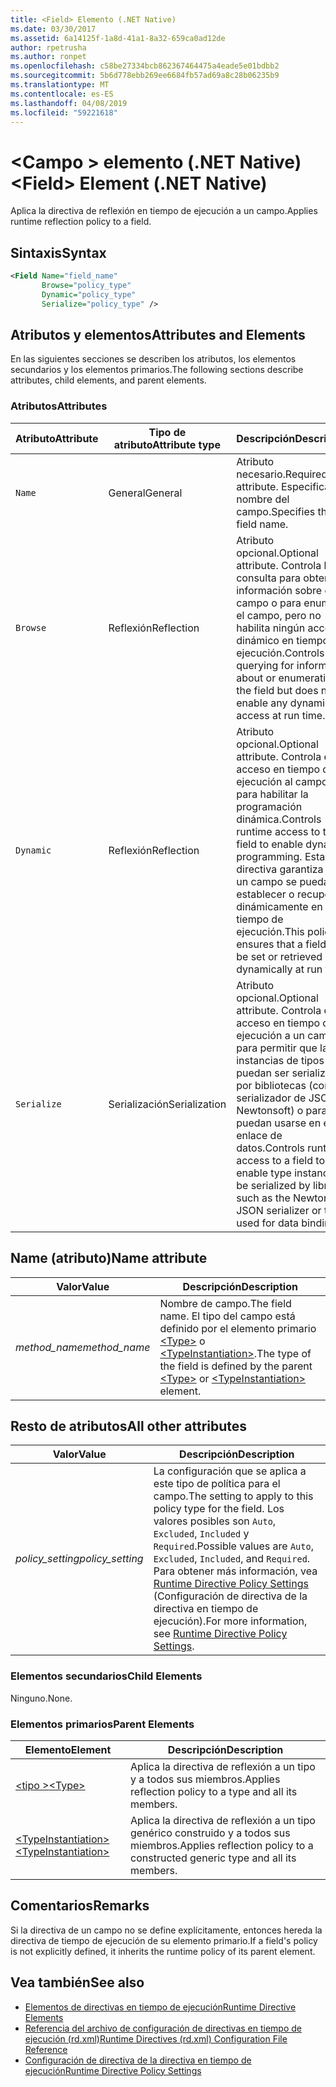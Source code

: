 ```yaml
---
title: <Field> Elemento (.NET Native)
ms.date: 03/30/2017
ms.assetid: 6a14125f-1a8d-41a1-8a32-659ca0ad12de
author: rpetrusha
ms.author: ronpet
ms.openlocfilehash: c58be27334bcb862367464475a4eade5e01bdbb2
ms.sourcegitcommit: 5b6d778ebb269ee6684fb57ad69a8c28b06235b9
ms.translationtype: MT
ms.contentlocale: es-ES
ms.lasthandoff: 04/08/2019
ms.locfileid: "59221618"
---
```

# <a name="field-element-net-native"></a><span data-ttu-id="14ec1-102">\<Campo > elemento (.NET Native)</span><span class="sxs-lookup"><span data-stu-id="14ec1-102">\<Field> Element (.NET Native)</span></span>
<span data-ttu-id="14ec1-103">Aplica la directiva de reflexión en tiempo de ejecución a un campo.</span><span class="sxs-lookup"><span data-stu-id="14ec1-103">Applies runtime reflection policy to a field.</span></span>  
  
## <a name="syntax"></a><span data-ttu-id="14ec1-104">Sintaxis</span><span class="sxs-lookup"><span data-stu-id="14ec1-104">Syntax</span></span>  
  
```xml  
<Field Name="field_name"  
       Browse="policy_type"  
       Dynamic="policy_type"  
       Serialize="policy_type" />  
```  
  
## <a name="attributes-and-elements"></a><span data-ttu-id="14ec1-105">Atributos y elementos</span><span class="sxs-lookup"><span data-stu-id="14ec1-105">Attributes and Elements</span></span>  
 <span data-ttu-id="14ec1-106">En las siguientes secciones se describen los atributos, los elementos secundarios y los elementos primarios.</span><span class="sxs-lookup"><span data-stu-id="14ec1-106">The following sections describe attributes, child elements, and parent elements.</span></span>  
  
### <a name="attributes"></a><span data-ttu-id="14ec1-107">Atributos</span><span class="sxs-lookup"><span data-stu-id="14ec1-107">Attributes</span></span>  
  
|<span data-ttu-id="14ec1-108">Atributo</span><span class="sxs-lookup"><span data-stu-id="14ec1-108">Attribute</span></span>|<span data-ttu-id="14ec1-109">Tipo de atributo</span><span class="sxs-lookup"><span data-stu-id="14ec1-109">Attribute type</span></span>|<span data-ttu-id="14ec1-110">Descripción</span><span class="sxs-lookup"><span data-stu-id="14ec1-110">Description</span></span>|  
|---------------|--------------------|-----------------|  
|`Name`|<span data-ttu-id="14ec1-111">General</span><span class="sxs-lookup"><span data-stu-id="14ec1-111">General</span></span>|<span data-ttu-id="14ec1-112">Atributo necesario.</span><span class="sxs-lookup"><span data-stu-id="14ec1-112">Required attribute.</span></span> <span data-ttu-id="14ec1-113">Especifica el nombre del campo.</span><span class="sxs-lookup"><span data-stu-id="14ec1-113">Specifies the field name.</span></span>|  
|`Browse`|<span data-ttu-id="14ec1-114">Reflexión</span><span class="sxs-lookup"><span data-stu-id="14ec1-114">Reflection</span></span>|<span data-ttu-id="14ec1-115">Atributo opcional.</span><span class="sxs-lookup"><span data-stu-id="14ec1-115">Optional attribute.</span></span> <span data-ttu-id="14ec1-116">Controla la consulta para obtener información sobre el campo o para enumerar el campo, pero no habilita ningún acceso dinámico en tiempo de ejecución.</span><span class="sxs-lookup"><span data-stu-id="14ec1-116">Controls querying for information about or enumerating the field but does not enable any dynamic access at run time.</span></span>|  
|`Dynamic`|<span data-ttu-id="14ec1-117">Reflexión</span><span class="sxs-lookup"><span data-stu-id="14ec1-117">Reflection</span></span>|<span data-ttu-id="14ec1-118">Atributo opcional.</span><span class="sxs-lookup"><span data-stu-id="14ec1-118">Optional attribute.</span></span> <span data-ttu-id="14ec1-119">Controla el acceso en tiempo de ejecución al campo para habilitar la programación dinámica.</span><span class="sxs-lookup"><span data-stu-id="14ec1-119">Controls runtime access to the field to enable dynamic programming.</span></span> <span data-ttu-id="14ec1-120">Esta directiva garantiza que un campo se pueda establecer o recuperar dinámicamente en tiempo de ejecución.</span><span class="sxs-lookup"><span data-stu-id="14ec1-120">This policy ensures that a field can be set or retrieved dynamically at run time.</span></span>|  
|`Serialize`|<span data-ttu-id="14ec1-121">Serialización</span><span class="sxs-lookup"><span data-stu-id="14ec1-121">Serialization</span></span>|<span data-ttu-id="14ec1-122">Atributo opcional.</span><span class="sxs-lookup"><span data-stu-id="14ec1-122">Optional attribute.</span></span> <span data-ttu-id="14ec1-123">Controla el acceso en tiempo de ejecución a un campo para permitir que las instancias de tipos puedan ser serializadas por bibliotecas (como el serializador de JSON Newtonsoft) o para que puedan usarse en el enlace de datos.</span><span class="sxs-lookup"><span data-stu-id="14ec1-123">Controls runtime access to a field to enable type instances to be serialized by libraries such as the Newtonsoft JSON serializer or to be used for data binding.</span></span>|  
  
## <a name="name-attribute"></a><span data-ttu-id="14ec1-124">Name (atributo)</span><span class="sxs-lookup"><span data-stu-id="14ec1-124">Name attribute</span></span>  
  
|<span data-ttu-id="14ec1-125">Valor</span><span class="sxs-lookup"><span data-stu-id="14ec1-125">Value</span></span>|<span data-ttu-id="14ec1-126">Descripción</span><span class="sxs-lookup"><span data-stu-id="14ec1-126">Description</span></span>|  
|-----------|-----------------|  
|*<span data-ttu-id="14ec1-127">method_name</span><span class="sxs-lookup"><span data-stu-id="14ec1-127">method_name</span></span>*|<span data-ttu-id="14ec1-128">Nombre de campo.</span><span class="sxs-lookup"><span data-stu-id="14ec1-128">The field name.</span></span> <span data-ttu-id="14ec1-129">El tipo del campo está definido por el elemento primario [\<Type>](../../../docs/framework/net-native/type-element-net-native.md) o [\<TypeInstantiation>](../../../docs/framework/net-native/typeinstantiation-element-net-native.md).</span><span class="sxs-lookup"><span data-stu-id="14ec1-129">The type of the field is defined by the parent [\<Type>](../../../docs/framework/net-native/type-element-net-native.md) or [\<TypeInstantiation>](../../../docs/framework/net-native/typeinstantiation-element-net-native.md) element.</span></span>|  
  
## <a name="all-other-attributes"></a><span data-ttu-id="14ec1-130">Resto de atributos</span><span class="sxs-lookup"><span data-stu-id="14ec1-130">All other attributes</span></span>  
  
|<span data-ttu-id="14ec1-131">Valor</span><span class="sxs-lookup"><span data-stu-id="14ec1-131">Value</span></span>|<span data-ttu-id="14ec1-132">Descripción</span><span class="sxs-lookup"><span data-stu-id="14ec1-132">Description</span></span>|  
|-----------|-----------------|  
|*<span data-ttu-id="14ec1-133">policy_setting</span><span class="sxs-lookup"><span data-stu-id="14ec1-133">policy_setting</span></span>*|<span data-ttu-id="14ec1-134">La configuración que se aplica a este tipo de política para el campo.</span><span class="sxs-lookup"><span data-stu-id="14ec1-134">The setting to apply to this policy type for the field.</span></span> <span data-ttu-id="14ec1-135">Los valores posibles son `Auto`, `Excluded`, `Included` y `Required`.</span><span class="sxs-lookup"><span data-stu-id="14ec1-135">Possible values are `Auto`, `Excluded`, `Included`, and `Required`.</span></span> <span data-ttu-id="14ec1-136">Para obtener más información, vea [Runtime Directive Policy Settings](../../../docs/framework/net-native/runtime-directive-policy-settings.md) (Configuración de directiva de la directiva en tiempo de ejecución).</span><span class="sxs-lookup"><span data-stu-id="14ec1-136">For more information, see [Runtime Directive Policy Settings](../../../docs/framework/net-native/runtime-directive-policy-settings.md).</span></span>|  
  
### <a name="child-elements"></a><span data-ttu-id="14ec1-137">Elementos secundarios</span><span class="sxs-lookup"><span data-stu-id="14ec1-137">Child Elements</span></span>  
 <span data-ttu-id="14ec1-138">Ninguno.</span><span class="sxs-lookup"><span data-stu-id="14ec1-138">None.</span></span>  
  
### <a name="parent-elements"></a><span data-ttu-id="14ec1-139">Elementos primarios</span><span class="sxs-lookup"><span data-stu-id="14ec1-139">Parent Elements</span></span>  
  
|<span data-ttu-id="14ec1-140">Elemento</span><span class="sxs-lookup"><span data-stu-id="14ec1-140">Element</span></span>|<span data-ttu-id="14ec1-141">Descripción</span><span class="sxs-lookup"><span data-stu-id="14ec1-141">Description</span></span>|  
|-------------|-----------------|  
|[<span data-ttu-id="14ec1-142">\<tipo ></span><span class="sxs-lookup"><span data-stu-id="14ec1-142">\<Type></span></span>](../../../docs/framework/net-native/type-element-net-native.md)|<span data-ttu-id="14ec1-143">Aplica la directiva de reflexión a un tipo y a todos sus miembros.</span><span class="sxs-lookup"><span data-stu-id="14ec1-143">Applies reflection policy to a type and all its members.</span></span>|  
|[<span data-ttu-id="14ec1-144">\<TypeInstantiation></span><span class="sxs-lookup"><span data-stu-id="14ec1-144">\<TypeInstantiation></span></span>](../../../docs/framework/net-native/typeinstantiation-element-net-native.md)|<span data-ttu-id="14ec1-145">Aplica la directiva de reflexión a un tipo genérico construido y a todos sus miembros.</span><span class="sxs-lookup"><span data-stu-id="14ec1-145">Applies reflection policy to a constructed generic type and all its members.</span></span>|  
  
## <a name="remarks"></a><span data-ttu-id="14ec1-146">Comentarios</span><span class="sxs-lookup"><span data-stu-id="14ec1-146">Remarks</span></span>  
 <span data-ttu-id="14ec1-147">Si la directiva de un campo no se define explícitamente, entonces hereda la directiva de tiempo de ejecución de su elemento primario.</span><span class="sxs-lookup"><span data-stu-id="14ec1-147">If a field's policy is not explicitly defined, it inherits the runtime policy of its parent element.</span></span>  
  
## <a name="see-also"></a><span data-ttu-id="14ec1-148">Vea también</span><span class="sxs-lookup"><span data-stu-id="14ec1-148">See also</span></span>

- [<span data-ttu-id="14ec1-149">Elementos de directivas en tiempo de ejecución</span><span class="sxs-lookup"><span data-stu-id="14ec1-149">Runtime Directive Elements</span></span>](../../../docs/framework/net-native/runtime-directive-elements.md)
- [<span data-ttu-id="14ec1-150">Referencia del archivo de configuración de directivas en tiempo de ejecución (rd.xml)</span><span class="sxs-lookup"><span data-stu-id="14ec1-150">Runtime Directives (rd.xml) Configuration File Reference</span></span>](../../../docs/framework/net-native/runtime-directives-rd-xml-configuration-file-reference.md)
- [<span data-ttu-id="14ec1-151">Configuración de directiva de la directiva en tiempo de ejecución</span><span class="sxs-lookup"><span data-stu-id="14ec1-151">Runtime Directive Policy Settings</span></span>](../../../docs/framework/net-native/runtime-directive-policy-settings.md)
